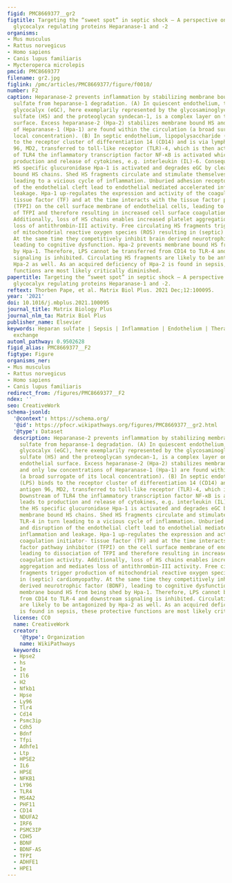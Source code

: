 ```yaml
---
figid: PMC8669377__gr2
figtitle: Targeting the “sweet spot” in septic shock – A perspective on the endothelial
  glycocalyx regulating proteins Heparanase-1 and -2
organisms:
- Mus musculus
- Rattus norvegicus
- Homo sapiens
- Canis lupus familiaris
- Mycteroperca microlepis
pmcid: PMC8669377
filename: gr2.jpg
figlink: /pmc/articles/PMC8669377/figure/f0010/
number: F2
caption: Heparanase-2 prevents inflammation by stabilizing membrane bound heparan
  sulfate from heparanse-1 degradation. (A) In quiescent endothelium, the endothelial
  glycocalyx (eGC), here exemplarily represented by the glycosaminoglycan heparan
  sulfate (HS) and the proteoglycan syndecan-1, is a complex layer on top of the endothelial
  surface. Excess heparanase-2 (Hpa-2) stabilizes membrane bound HS and only low concentrations
  of Heparanase-1 (Hpa-1) are found within the circulation (a broad surrogate of its
  local concentration). (B) In septic endothelium, lipopolysaccharide (LPS) binds
  to the receptor cluster of differentiation 14 (CD14) and is via lymphocyte antigen
  96, MD2, transferred to toll-like receptor (TLR)-4, which is then activated. Downstream
  of TLR4 the inflammatory transcription factor NF-κB is activated which leads to
  production and release of cytokines, e.g. interleukin (IL)-6. Consequentially, the
  HS specific glucuronidase Hpa-1 is activated and degrades eGC by cleaving membrane
  bound HS chains. Shed HS fragments circulate and stimulate themselves TLR-4 in turn
  leading to a vicious cycle of inflammation. Unburied adhesion receptors and disruption
  of the endothelial cleft lead to endothelial mediated accelerated inflammation and
  leakage. Hpa-1 up-regulates the expression and activity of the coagulation initiator-
  tissue factor (TF) and at the time interacts with the tissue factor pathway inhibitor
  (TFPI) on the cell surface membrane of endothelial cells, leading to dissociation
  of TFPI and therefore resulting in increased cell surface coagulation activity.
  Additionally, loss of HS chains enables increased platelet aggregation and mediates
  loss of antithrombin-III activity. Free circulating HS fragments trigger production
  of mitochondrial reactive oxygen species (ROS) resulting in (septic) cardiomyopathy.
  At the same time they competitively inhibit brain derived neurotrophic factor (BDNF),
  leading to cognitive dysfunction. Hpa-2 prevents membrane bound HS from being shed
  by Hpa-1. Therefore, LPS cannot be transferred from CD14 to TLR-4 and downstream
  signaling is inhibited. Circulating HS fragments are likely to be antagonized by
  Hpa-2 as well. As an acquired deficiency of Hpa-2 is found in sepsis, these protective
  functions are most likely critically diminished.
papertitle: Targeting the “sweet spot” in septic shock – A perspective on the endothelial
  glycocalyx regulating proteins Heparanase-1 and -2.
reftext: Thorben Pape, et al. Matrix Biol Plus. 2021 Dec;12:100095.
year: '2021'
doi: 10.1016/j.mbplus.2021.100095
journal_title: Matrix Biology Plus
journal_nlm_ta: Matrix Biol Plus
publisher_name: Elsevier
keywords: Heparan sulfate | Sepsis | Inflammation | Endothelium | Therapeutic plasma
  exchange
automl_pathway: 0.9502628
figid_alias: PMC8669377__F2
figtype: Figure
organisms_ner:
- Mus musculus
- Rattus norvegicus
- Homo sapiens
- Canis lupus familiaris
redirect_from: /figures/PMC8669377__F2
ndex: ''
seo: CreativeWork
schema-jsonld:
  '@context': https://schema.org/
  '@id': https://pfocr.wikipathways.org/figures/PMC8669377__gr2.html
  '@type': Dataset
  description: Heparanase-2 prevents inflammation by stabilizing membrane bound heparan
    sulfate from heparanse-1 degradation. (A) In quiescent endothelium, the endothelial
    glycocalyx (eGC), here exemplarily represented by the glycosaminoglycan heparan
    sulfate (HS) and the proteoglycan syndecan-1, is a complex layer on top of the
    endothelial surface. Excess heparanase-2 (Hpa-2) stabilizes membrane bound HS
    and only low concentrations of Heparanase-1 (Hpa-1) are found within the circulation
    (a broad surrogate of its local concentration). (B) In septic endothelium, lipopolysaccharide
    (LPS) binds to the receptor cluster of differentiation 14 (CD14) and is via lymphocyte
    antigen 96, MD2, transferred to toll-like receptor (TLR)-4, which is then activated.
    Downstream of TLR4 the inflammatory transcription factor NF-κB is activated which
    leads to production and release of cytokines, e.g. interleukin (IL)-6. Consequentially,
    the HS specific glucuronidase Hpa-1 is activated and degrades eGC by cleaving
    membrane bound HS chains. Shed HS fragments circulate and stimulate themselves
    TLR-4 in turn leading to a vicious cycle of inflammation. Unburied adhesion receptors
    and disruption of the endothelial cleft lead to endothelial mediated accelerated
    inflammation and leakage. Hpa-1 up-regulates the expression and activity of the
    coagulation initiator- tissue factor (TF) and at the time interacts with the tissue
    factor pathway inhibitor (TFPI) on the cell surface membrane of endothelial cells,
    leading to dissociation of TFPI and therefore resulting in increased cell surface
    coagulation activity. Additionally, loss of HS chains enables increased platelet
    aggregation and mediates loss of antithrombin-III activity. Free circulating HS
    fragments trigger production of mitochondrial reactive oxygen species (ROS) resulting
    in (septic) cardiomyopathy. At the same time they competitively inhibit brain
    derived neurotrophic factor (BDNF), leading to cognitive dysfunction. Hpa-2 prevents
    membrane bound HS from being shed by Hpa-1. Therefore, LPS cannot be transferred
    from CD14 to TLR-4 and downstream signaling is inhibited. Circulating HS fragments
    are likely to be antagonized by Hpa-2 as well. As an acquired deficiency of Hpa-2
    is found in sepsis, these protective functions are most likely critically diminished.
  license: CC0
  name: CreativeWork
  creator:
    '@type': Organization
    name: WikiPathways
  keywords:
  - Hpse2
  - hs
  - Ie
  - Il6
  - H2
  - Nfkb1
  - Hpse
  - Ly96
  - Tlr4
  - Cd14
  - Psmc3ip
  - Cdh5
  - Bdnf
  - Tfpi
  - Adhfe1
  - Ltp
  - HPSE2
  - IL6
  - HPSE
  - NFKB1
  - LY96
  - TLR4
  - MS4A2
  - PHF11
  - CD14
  - NDUFA2
  - IRF6
  - PSMC3IP
  - CDH5
  - BDNF
  - BDNF-AS
  - TFPI
  - ADHFE1
  - HPE1
---
```

